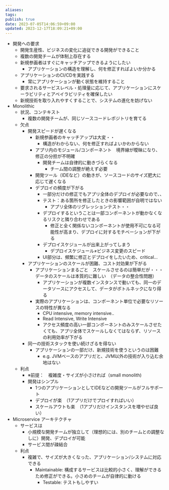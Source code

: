 ```yaml
---
aliases: 
tags: 
publish: true
date: 2023-07-05T14:06:59+09:00
updated: 2023-12-17T18:09:21+09:00
---
```


- 開発への要求
    - 開発生産性、ビジネスの変化に追従できる開発ができること
    - 複数の開発チームが体制上存在する
    - 新規参画者はすぐにキャッチアップできるようにしたい
        - アプリケーションの構造を理解し、何を修正すればよいか分かる
    - アプリケーションのCI/CDを実践する
        - 常にアプリケーションが動く状態を維持すること
    - 要求されるサービスレベル・処理量に応じて、アプリケーションにスケーラビリティとアベイラビリティを確保したい
    - 新規技術を取り入れやすくすることで、システムの進化を妨げない
- Monolithic
    - 状況、コンテキスト
        - 複数の開発チームが、同じソースコードレポジトリを育てる
    - 欠点
        - 開発スピードが遅くなる
            - 新規参画者のキャッチアップは大変・・
                - 構造がわからない、何を修正すればよいかわからない
            - アプリ内のモジュール/コンポーネント　境界線が曖昧になり、修正の分担が不明確
                - 開発チームは自律的に動きづらくなる
                    - チーム間の調整が絶えず必要
            - 開発ツール（IDEなど）の動きが、ソースコードのサイズ肥大に応じて遅くなる
            - デプロイの頻度が下がる
                - 一部分だけの修正でもアプリ全体のデプロイが必要なので、、
                - テスト：ある箇所を修正したときの影響範囲が自明ではない
                    - アプリ全体のリグレッションテスト・・
                - デプロイするということは一部コンポーネントが動かなくなるリスクと隣り合わせである
                    - 修正と全く関係ないコンポーネントが使用不可になる可能性が高まり、デプロイに対するモチベーションが下がる
                - デプロイスケジュールが出来上がってしまう
                    - デプロイスケジュール≠ビジネス変更のスピード
                - UI部分は、頻繁に修正とデプロイをしたいため、critical…
        - アプリケーションのスケールが困難、コスト対効果が下がる
            - アプリケーションまるごと　スケールさせるのは簡単だが・・・データのスケールは本質的に難しい　（データの整合性問題）
                - アプリケーションが複数インスタンスで動いても、同一のデータソースにアクセスして、データがボトルネックになり得る
            - 実際のアプリケーションは、コンポーネント単位で必要なリソースの特性が異なる
                - CPU intensive, memory intensive..
                - Read Intensive, Write Intensive
                - アクセス頻度の高い一部コンポーネントのみスケールさせたくても、アプリ全体でスケールしなくてはならず、リソースの利用効率が下がる
        - 同一の技術スタックを使い続けざるを得ない
            - アプリケーションの一部だけ、新規技術を使うというのは困難
                - e.g. JVMベースのアプリだと、JVM以外の技術が入り込む余地はない
    - 利点
        - ※前提：　複雑度・サイズが小さければ（small monolith)
        - 開発はシンプル
            - 1つのアプリケーションとしてIDEなどの開発ツールがフルサポート
            - デプロイが楽　（1アプリだけでプロイすればいい）
            - スケールアウトも楽　（1アプリだけインスタンスを増やせば良い）
- Microservice アーキテクチャ
    - サービスは
        - 小規模な開発チームが独立して（理想的には、別のチームとの調整なしに）開発、デプロイが可能
        - サービス間が疎結合
    - 利点
        - 複雑で、サイズが大きくなった、アプリケーション/システムに対応できる
            - Maintainable: 構成するサービスは比較的小さく、理解ができるため修正ができる。小さめのチームが自律的に動ける
                - Testable: テストもしやすい